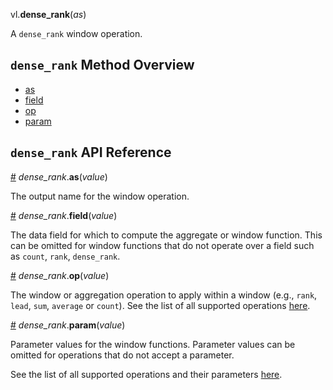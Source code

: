 vl.<b>dense_rank</b>(<em>as</em>)

A <code>dense_rank</code> window operation.

## <code>dense_rank</code> Method Overview

* <a href="#as">as</a>
* <a href="#field">field</a>
* <a href="#op">op</a>
* <a href="#param">param</a>

## <code>dense_rank</code> API Reference

<a id="as" href="#as">#</a>
<em>dense_rank</em>.<b>as</b>(<em>value</em>)

The output name for the window operation.

<a id="field" href="#field">#</a>
<em>dense_rank</em>.<b>field</b>(<em>value</em>)

The data field for which to compute the aggregate or window function. This can be omitted for window functions that do not operate over a field such as `count`, `rank`, `dense_rank`.

<a id="op" href="#op">#</a>
<em>dense_rank</em>.<b>op</b>(<em>value</em>)

The window or aggregation operation to apply within a window (e.g., `rank`, `lead`, `sum`, `average` or `count`). See the list of all supported operations [here](https://vega.github.io/vega-lite/docs/window.html#ops).

<a id="param" href="#param">#</a>
<em>dense_rank</em>.<b>param</b>(<em>value</em>)

Parameter values for the window functions. Parameter values can be omitted for operations that do not accept a parameter.

See the list of all supported operations and their parameters [here](https://vega.github.io/vega-lite/docs/transforms/window.html).

